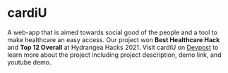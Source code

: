 # cardiU
A web-app that is aimed towards social good of the people and a tool to make healthcare an easy access. Our project won <b>Best Healthcare Hack</b> and <b>Top 12 Overall</b> at Hydrangea Hacks 2021. Visit cardiU on <a href="https://devpost.com/software/cardiu">Devpost</a> to learn more about the project including project description, demo link, and youtube demo.
